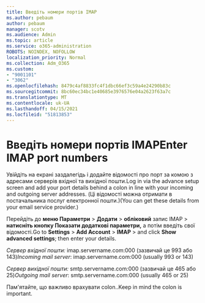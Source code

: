 ```yaml
---
title: Введіть номери портів IMAP
ms.author: pebaum
author: pebaum
manager: scotv
ms.audience: Admin
ms.topic: article
ms.service: o365-administration
ROBOTS: NOINDEX, NOFOLLOW
localization_priority: Normal
ms.collection: Adm_O365
ms.custom:
- "9001101"
- "3062"
ms.openlocfilehash: 8479c4af8833fc4f1dbc66ef3c59a4e24290b83c
ms.sourcegitcommit: 8bc60ec34bc1e40685e3976576e04a2623f63a7c
ms.translationtype: MT
ms.contentlocale: uk-UA
ms.lasthandoff: 04/15/2021
ms.locfileid: "51813853"
---
```

# <a name="enter-imap-port-numbers"></a><span data-ttu-id="bdddb-102">Введіть номери портів IMAP</span><span class="sxs-lookup"><span data-stu-id="bdddb-102">Enter IMAP port numbers</span></span>

<span data-ttu-id="bdddb-103">Увійдіть на екрані заздалегідь і додайте відомості про порт за комою з адресами серверів вхідної та вихідної пошти.</span><span class="sxs-lookup"><span data-stu-id="bdddb-103">Log in via the advance setup screen and add your port details behind a colon in line with your incoming and outgoing server addresses.</span></span> <span data-ttu-id="bdddb-104">(Ці відомості можна отримати в постачальника послуг електронної пошти.)</span><span class="sxs-lookup"><span data-stu-id="bdddb-104">(You can get these details from your email service provider.)</span></span> 

<span data-ttu-id="bdddb-105">Перейдіть до **меню Параметри**  >  **Додати**  >  **обліковий** запис IMAP > **натисніть кнопку Показати додаткові параметри,** а потім введіть свої відомості.</span><span class="sxs-lookup"><span data-stu-id="bdddb-105">Go to **Settings** > **Add Account** > **IMAP** > and click **Show advanced settings**; then enter your details.</span></span> 

<span data-ttu-id="bdddb-106">*Сервер вхідної пошти:* imap.servername.com:000 (зазвичай це 993 або 143)</span><span class="sxs-lookup"><span data-stu-id="bdddb-106">*Incoming mail server*: imap.servername.com:000 (usually 993 or 143)</span></span> 

<span data-ttu-id="bdddb-107">*Сервер вихідної пошти:* smtp.servername.com:000 (зазвичай це 465 або 25)</span><span class="sxs-lookup"><span data-stu-id="bdddb-107">*Outgoing mail server*: smtp.servername.com:000 (usually 465 or 25)</span></span> 

<span data-ttu-id="bdddb-108">Пам'ятайте, що важливо врахувати colon..</span><span class="sxs-lookup"><span data-stu-id="bdddb-108">Keep in mind the colon is important.</span></span> 
